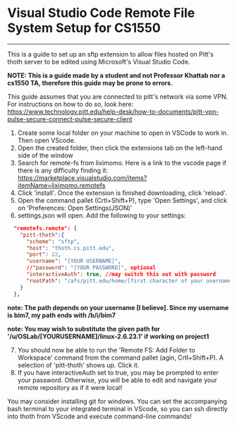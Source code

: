 # Visual Studio Code Remote File System Setup for CS1550
---
This is a guide to set up an sftp extension to allow files hosted on Pitt's thoth
server to be edited using Microsoft's Visual Studio Code.

**NOTE: This is a guide made by a student and not Professor Khattab nor a cs1550 TA,
therefore this guide may be prone to errors.**

This guide assumes that you are connected to pitt's network via some VPN. For
instructions on how to do so, look here:
https://www.technology.pitt.edu/help-desk/how-to-documents/pitt-vpn-pulse-secure-connect-pulse-secure-client

1. Create some local folder on your machine to open in VSCode to work in. Then open VScode.
2. Open the created folder, then click the extensions tab on the left-hand side of the window
3. Search for remote-fs from liximomo. Here is a link to the vscode page if there is any difficulty finding it: https://marketplace.visualstudio.com/items?itemName=liximomo.remotefs
4. Click 'install'. Once the extension is finished downloading, click 'reload'.
5. Open the command pallet (Crtl+Shift+P), type 'Open Settings', and click on
   'Preferences: Open Settings(JSON)'
6. settings.json will open. Add the following to your settings:
    
```json
  "remotefs.remote": {
    "pitt-thoth":{
      "scheme": "sftp",
      "host": "thoth.cs.pitt.edu",
      "port": 22,
      "username": "[YOUR USERNAME]",
      //"password": "[YOUR PASSWORD]", optional
      "interactiveAuth": true, //may switch this out with password
      "rootPath": "/afs/pitt.edu/home/[first character of your username]/[second char of your username]/YOURUSERNAME", 
    }
  },
```

**note: The path depends on your username [I believe]. Since my username is bim7, my path ends with /b/i/bim7**
 
**note: You may wish to substitute the given path for '/u/OSLab/[YOURUSERNAME]/linux-2.6.23.1' if working on project1**

7. You should now be able to run the 'Remote FS: Add Folder to Workspace' command
   from the command pallet (agin, Crtl+Shift+P). A selection of 'pitt-thoth' shows
   up. Click it.
8. If you have interactiveAuth set to true, you may be prompted to enter your
   password. Otherwise, you will be able to edit and navigate your remote repository
   as if it were local!

You may consider installing git for windows. You can set the accompanying bash
terminal to your integrated terminal in VScode, so you can ssh directly into thoth
from VScode and execute command-line commands!